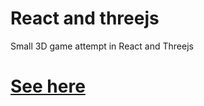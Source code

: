 # React and threejs
Small 3D game attempt in React and Threejs

# [See here](mmbn-react.netlify.app)
